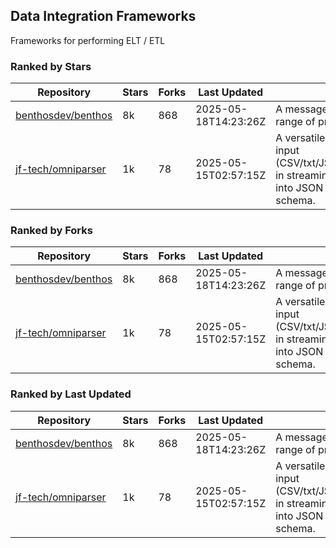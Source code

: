 ## Data Integration Frameworks

Frameworks for performing ELT / ETL

### Ranked by Stars

| Repository | Stars | Forks | Last Updated | Description | 
|------------|-------|-------|--------------|-------------|
| [benthosdev/benthos](https://github.com/benthosdev/benthos) | 8k | 868 | 2025-05-18T14:23:26Z |  A message streaming bridge between a range of protocols. |
| [jf-tech/omniparser](https://github.com/jf-tech/omniparser) | 1k | 78 | 2025-05-15T02:57:15Z |  A versatile ETL library that parses text input (CSV/txt/JSON/XML/EDI/X12/EDIFACT/etc) in streaming fashion and transforms data into JSON output using data-driven schema. |

### Ranked by Forks

| Repository | Stars | Forks | Last Updated | Description | 
|------------|-------|-------|--------------|-------------|
| [benthosdev/benthos](https://github.com/benthosdev/benthos) | 8k | 868 | 2025-05-18T14:23:26Z |  A message streaming bridge between a range of protocols. |
| [jf-tech/omniparser](https://github.com/jf-tech/omniparser) | 1k | 78 | 2025-05-15T02:57:15Z |  A versatile ETL library that parses text input (CSV/txt/JSON/XML/EDI/X12/EDIFACT/etc) in streaming fashion and transforms data into JSON output using data-driven schema. |

### Ranked by Last Updated

| Repository | Stars | Forks | Last Updated | Description | 
|------------|-------|-------|--------------|-------------|
| [benthosdev/benthos](https://github.com/benthosdev/benthos) | 8k | 868 | 2025-05-18T14:23:26Z |  A message streaming bridge between a range of protocols. |
| [jf-tech/omniparser](https://github.com/jf-tech/omniparser) | 1k | 78 | 2025-05-15T02:57:15Z |  A versatile ETL library that parses text input (CSV/txt/JSON/XML/EDI/X12/EDIFACT/etc) in streaming fashion and transforms data into JSON output using data-driven schema. |

